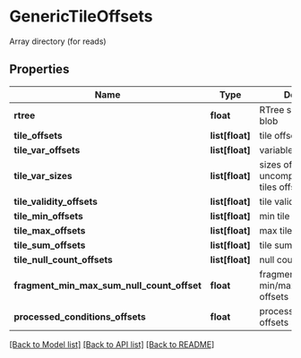 # GenericTileOffsets

Array directory (for reads)

## Properties

| Name                                       | Type            | Description                                      | Notes      |
| ------------------------------------------ | --------------- | ------------------------------------------------ | ---------- |
| **rtree**                                  | **float**       | RTree serialized as a blob                       | [optional] |
| **tile_offsets**                           | **list[float]** | tile offsets                                     | [optional] |
| **tile_var_offsets**                       | **list[float]** | variable tile offsets                            | [optional] |
| **tile_var_sizes**                         | **list[float]** | sizes of the uncompressed variable tiles offsets | [optional] |
| **tile_validity_offsets**                  | **list[float]** | tile validity offsets                            | [optional] |
| **tile_min_offsets**                       | **list[float]** | min tile offsets                                 | [optional] |
| **tile_max_offsets**                       | **list[float]** | max tile offsets                                 | [optional] |
| **tile_sum_offsets**                       | **list[float]** | tile sum offsets                                 | [optional] |
| **tile_null_count_offsets**                | **list[float]** | null count offsets                               | [optional] |
| **fragment_min_max_sum_null_count_offset** | **float**       | fragment min/max/sum/nullcount offsets           | [optional] |
| **processed_conditions_offsets**           | **float**       | processed conditions offsets                     | [optional] |

[[Back to Model list]](../README.md#documentation-for-models) [[Back to API list]](../README.md#documentation-for-api-endpoints) [[Back to README]](../README.md)

